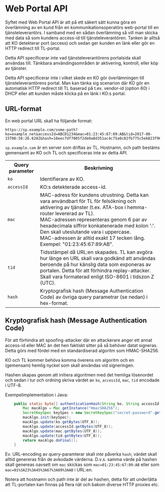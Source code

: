 # Web Portal API

Syftet med Web Portal API är att på ett säkert sätt kunna göra en överlämning av en kund från en kommunikationsoperatörs web-portal till en tjänsteleverantörs. I samband med en sådan överlämning så vill man skicka med data så som kundens access-id till tjänsteleverantören. Tanken är alltså att KO detekterar port (access) och sedan ger kunden en länk eller gör en HTTP redirect till TL-portal.

Detta API specificerar inte vad tjänsteleverantörens portalsida skall användas till. Tänkbara användingsområden är aktivering, kontroll, eller köp av tjänster.

Detta API specificerar inte i vilket skede en KO gör överlämningen till tjänsteleverantörens portal. Man kan tänka sig scenarion där KO gör en automatisk HTTP redirect till TL baserad på t.ex. vendor-id (option 60) i DHCP eller att kunden måste klicka på en länk i KO:s portal.

## URL-format

En web portal URL skall ha följande format:

	https://sp.example.com/some-path?ko=example_net&accessId=ABCD1234&mac=01:23:45:67:89:AB&tid=2017-08-15T06:58:26.628Z&hash=16eec7df7085f2de0a8d351ac4c75a0c02fb775c5eb823f96e6fb19bedaf65ed

`sp.example.com` är en server som driftas av TL. Hostnamn, och path bestäms gemensamt av KO och TL och specificeras inte av detta API.

<table>
	<tr>
		<th>Query parameter</th>
		<th>Beskrivning</th>
	</tr>
	<tr>
		<td>
			<code>ko</code>
		</td>
		<td>
			Identifierare av KO.
		</td>
	</tr>
	<tr>
		<td>
			<code>accessId</code>
		</td>
		<td>
			KO:s detekterade access-id.
		</td>
	</tr>
	<tr>
		<td>
			<code>mac</code>
		</td>
		<td>
			MAC-adress för kundens utrustning. Detta kan vara användbart för TL för felsökning och aktivering av tjänster (t.ex. ATA-box i hemma-router levererad av TL).<br>
			MAC-adressen representeras genom 6 par av hexadecimala siffror konkatenerade med kolon ':'. Den skall uteslutande vara i uppercase.<br>
			MAC-adressen är alltid exakt 17 tecken lång.<br>
			Exempel: "01:23:45:67:89:AB".
		</td>
	</tr>
	<tr>
		<td>
			<code>tid</code>
		</td>
		<td>
			Tidsstämpel då URL:en skapades. TL kan avgöra hur länge en URL skall vara godkänd att användas beroende på hur känslig data som exponeras av portalen. Detta för att förhindra replay-attacker.<br>
			Skall vara formaterad enligt ISO-8601 i tidszon Z (UTC).
		</td>
	</tr>
	<tr>
		<td>
			<code>hash</code>
		</td>
		<td>
			Kryptografisk hash (Message Authentication Code) av övriga query parametrar (se nedan) i hex-format.
		</td>
	</tr>
</table>

## Kryptografisk hash (Message Authentication Code)

För att förhindra att spoofing-attacker där en attackerare anger ett annat access-id eller MAC än det hen faktiskt sitter på så behöver datat signeras. Detta görs med fördel med en standardiserad algoritm som HMAC-SHA256.

KO och TL kommer behöva komma överens om algoritm och en (gemensam) hemlig nyckel som skall användas vid signeringen.

Hashen skapas genom att initiera algoritmen med det hemliga lösenordet och sedan i tur och ordning skriva värdet av `ko`, `accessId`, `mac`, `tid` encodade i UTF-8.

Exempelimplementation i Java:
```java
	public static byte[] authenticationHash(String ko, String accessId, String mac, String tid) throws NoSuchAlgorithmException, InvalidKeyException  {
		Mac macAlgo = Mac.getInstance("HmacSHA256");
		SecretKeySpec keySpec = new SecretKeySpec("secret-password".getBytes(UTF_8), "HmacSHA256");
		macAlgo.init(keySpec);
		macAlgo.update(ko.getBytes(UTF_8));
		macAlgo.update(accessId.getBytes(UTF_8));
		macAlgo.update(mac.getBytes(UTF_8));
		macAlgo.update(tid.getBytes(UTF_8));
		return macAlgo.doFinal();
	}
```

Ev. URL-encoding av query-paramterar skall *inte* påverka `hash`; värdet skall alltid genereras från de avkodade värderna. D.v.s. samma värde på hashen skall genereas oavsett om `mac` skickas som `mac=01:23:45:67:89:AB` eller som `mac=01%3A23%3A45%3A67%3A89%3AAB` i URL:en.

Notera att hostnamn och path inte är del av hashen, detta för att underlätta att TL-portalen kan finnas på flera nät och bakom diverse HTTP proxies etc.




